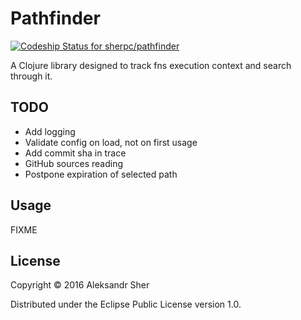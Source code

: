 # Pathfinder

[ ![Codeship Status for sherpc/pathfinder](https://codeship.com/projects/8ff98e70-74e6-0134-b1f4-56e5180c42b3/status?branch=master)](https://codeship.com/projects/179280)

A Clojure library designed to track fns execution context and search through it.

## TODO

 - Add logging
 - Validate config on load, not on first usage
 - Add commit sha in trace
 - GitHub sources reading
 - Postpone expiration of selected path

## Usage

FIXME

## License

Copyright © 2016 Aleksandr Sher

Distributed under the Eclipse Public License version 1.0.
